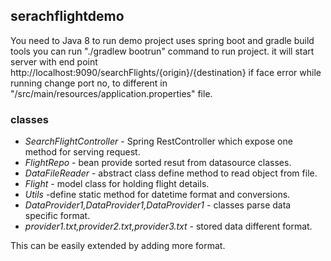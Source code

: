 ## serachflightdemo

You need to Java 8 to run demo 
project uses spring boot and gradle build tools 
you can run "./gradlew bootrun" command to run project. it will start server with end point http://localhost:9090/searchFlights/{origin}/{destination}
if face error while running change port no, to different in "/src/main/resources/application.properties" file.

### classes 
* *SearchFlightController* - Spring RestController which expose one method for serving request.
* *FlightRepo* - bean provide sorted resut from datasource classes.
* *DataFileReader* - abstract class define method to read object from file.
* *Flight* - model class for holding flight details.
* *Utils* -define static method for datetime format and conversions.
* *DataProvider1,DataProvider1,DataProvider1* - classes parse data specific format.
* *provider1.txt,provider2.txt,provider3.txt* - stored data different format.

This can be easily extended by adding more format.
